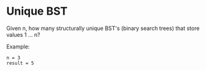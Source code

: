 # Unique BST
Given n, how many structurally unique BST's (binary search trees) that store values 1 ... n?

Example:
```
n = 3
result = 5
```